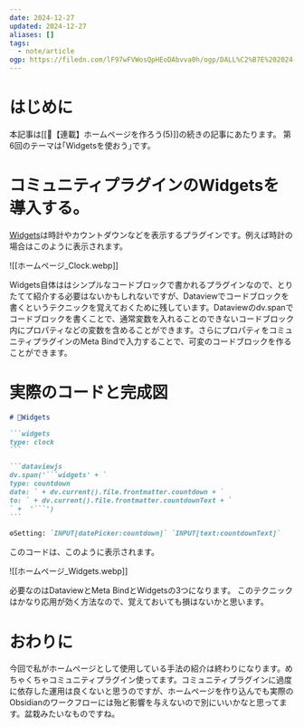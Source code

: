 ```yaml
---
date: 2024-12-27
updated: 2024-12-27
aliases: []
tags:
  - note/article
ogp: https://filedn.com/lF97wFVWosQpHEoDAbvva0h/ogp/DALL%C2%B7E%202024-12-22%2017.58.45%20-%20An%20abstract%20illustration%20inspired%20by%20the%20concept%20of%20fundamentals%2C%20featuring%20geometric%20shapes%20such%20as%20circles%2C%20triangles%2C%20and%20squares%20in%20a%20harmonious%20c.jpg
---
```

# はじめに

本記事は[[📘【連載】ホームページを作ろう(5)]]の続きの記事にあたります。
第6回のテーマは｢Widgetsを使おう｣です。

# コミュニティプラグインのWidgetsを導入する。

[Widgets](https://github.com/rafaelveiga/obsidian-widgets)は時計やカウントダウンなどを表示するプラグインです。例えば時計の場合はこのように表示されます。

![[ホームページ_Clock.webp]]

Widgets自体ははシンプルなコードブロックで書かれるプラグインなので、とりたてて紹介する必要はないかもしれないですが、Dataviewでコードブロックを書くというテクニックを覚えておくために残しています。Dataviewのdv.spanでコードブロックを書くことで、通常変数を入れることのできないコードブロック内にプロパティなどの変数を含めることができます。さらにプロパティをコミュニティプラグインのMeta Bindで入力することで、可変のコードブロックを作ることができます。

# 実際のコードと完成図

````markdown
# 🤖Widgets

```widgets
type: clock
```

```dataviewjs
dv.span('```widgets' + `
type: countdown
date: ` + dv.current().file.frontmatter.countdown + `
to: ` + dv.current().file.frontmatter.countdownText + `
` +  '```')
```

⚙️Setting: `INPUT[datePicker:countdown]` `INPUT[text:countdownText]`
````

このコードは、このように表示されます。

![[ホームページ_Widgets.webp]]

必要なのはDataviewとMeta BindとWidgetsの3つになります。
このテクニックはかなり応用が効く方法なので、覚えておいても損はないかと思います。

# おわりに

今回で私がホームページとして使用している手法の紹介は終わりになります。めちゃくちゃコミュニティプラグイン使ってます。コミュニティプラグインに過度に依存した運用は良くないと思うのですが、ホームページを作り込んでも実際のObsidianのワークフローには殆ど影響を与えないので別にいいかなと思ってます。盆栽みたいなものですね。